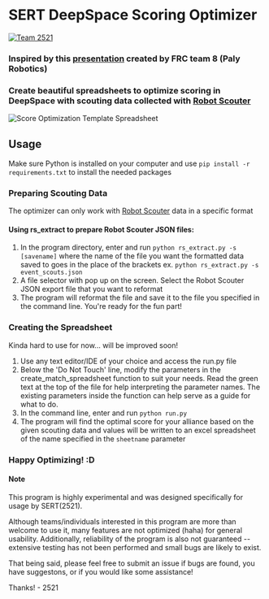 # SERT DeepSpace Scoring Optimizer
[![Team 2521][team-img]][team-url]

[team-img]: https://img.shields.io/badge/team-2521-7d26cd.svg?style=flat-square
[team-url]: https://sert2521.org

### Inspired by this [presentation](https://www.chiefdelphi.com/t/score-optimization-with-linear-programming/351314) created by FRC team 8 (Paly Robotics)

### Create beautiful spreadsheets to optimize scoring in DeepSpace with scouting data collected with [Robot Scouter](https://github.com/SUPERCILEX/Robot-Scouter)

![Score Optimization Template Spreadsheet](https://user-images.githubusercontent.com/23201789/54971951-5abab000-4f46-11e9-9824-dfc3310d1736.png)

## Usage

Make sure Python is installed on your computer and use `pip install -r requirements.txt` to install the needed packages

### Preparing Scouting Data
The optimizer can only work with [Robot Scouter](https://github.com/SUPERCILEX/Robot-Scouter) data in a specific format
#### Using rs_extract to prepare Robot Scouter JSON files:
1. In the program directory, enter and run `python rs_extract.py -s [savename]` where the name of the file you want the formatted data saved to goes in the place of the brackets
   ex. `python rs_extract.py -s event_scouts.json`
2. A file selector with pop up on the screen. Select the Robot Scouter JSON export file that you want to reformat
3. The program will reformat the file and save it to the file you specified in the command line. You're ready for the fun part!


### Creating the Spreadsheet

Kinda hard to use for now... will be improved soon!

1. Use any text editor/IDE of your choice and access the run.py file
2. Below the 'Do Not Touch' line, modify the parameters in the create_match_spreadsheet function to suit your needs. Read the green text at the top of the file for help interpreting the parameter names. The existing parameters inside the function can help serve as a guide for what to do.
3. In the command line, enter and run `python run.py`
4. The program will find the optimal score for your alliance based on the given scouting data and values will be written to an excel spreadsheet of the name specified in the `sheetname` parameter


### Happy Optimizing! :D

#### Note
This program is highly experimental and was designed specifically for usage by SERT(2521).

Although teams/individuals interested in this program are more than welcome to use it, many features are not optimized (haha) for general usability. Additionally, reliability of the program is also not guaranteed -- extensive testing has not been performed and small bugs are likely to exist.

That being said, please feel free to submit an issue if bugs are found, you have suggestons, or if you would like some assistance!

Thanks! - 2521  